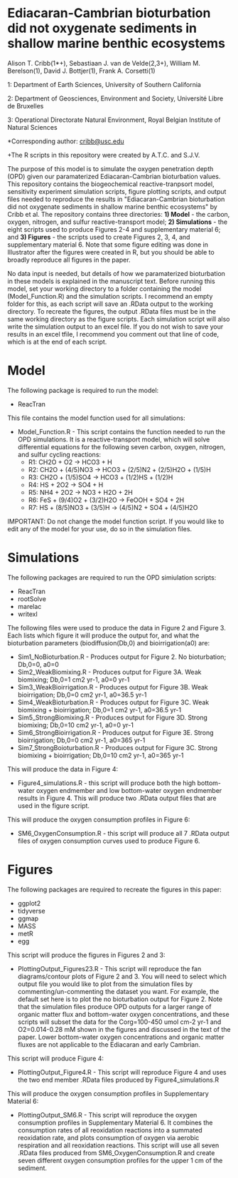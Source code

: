 # Ediacaran-Cambrian bioturbation did not oxygenate sediments in shallow marine benthic ecosystems

Alison T. Cribb(1*+), Sebastiaan J. van de Velde(2,3+), William M. Berelson(1), David J. Bottjer(1), Frank A. Corsetti(1)

1: Department of Earth Sciences, University of Southern California 

2: Department of Geosciences, Environment and Society, Université Libre de Bruxelles

3: Operational Directorate Natural Environment, Royal Belgian Institute of Natural Sciences

*Corresponding author: cribb@usc.edu 

+The R scripts in this repository were created by A.T.C. and S.J.V.

The purpose of this model is to simulate the oxygen penetration depth (OPD) given our paramaterized Ediacaran-Cambrian bioturbation values. This repository contains the biogeochemical reactive-tranpsort model, sensitivity experiment simulation scripts, figure plotting scripts, and output files needed to reproduce the results in "Ediacaran-Cambrian bioturbation did not oxygenate sediments in shallow marine benthic ecosystems" by Cribb et al. The repository contains three directories: <b>1) Model</b> - the carbon, oxygen, nitrogen, and sulfur reactive-transport model; <b>2) Simulations</b> - the eight scripts used to produce Figures 2-4 and supplementary material 6; and <b>3) Figures</b> - the scripts used to create Figures 2, 3, 4, and supplementary material 6. Note that some figure editing was done in Illustrator after the figures were created in R, but you should be able to broadly reproduce all figures in the paper.

No data input is needed, but details of how we paramaterized bioturbation in these models is explained in the manuscript text. Before running this model, set your working directory to a folder containing the model (Model_Function.R) and the simulation scripts. I recommend an empty folder for this, as each script will save an .RData output to the working directory. To recreate the figures, the output .RData files must be in the same working directory as the figure scripts. Each simulation script will also write the simulation output to an excel file. If you do not wish to save your results in an excel tfile, I recommend you comment out that line of code, which is at the end of each script.

# Model
The following package is required to run the model:
* ReacTran

This file contains the model function used for all simulations:

* Model_Function.R - This script contains the function needed to run the OPD simulations. It is a reactive-transport model, which will solve differential equations for the following seven carbon, oxygen, nitrogen, and sulfur cycling reactions:
  * R1: CH2O + O2 -> HCO3 + H
  * R2: CH2O + (4/5)NO3 -> HCO3 + (2/5)N2 + (2/5)H2O + (1/5)H
  * R3: CH2O + (1/5)SO4 -> HCO3 + (1/2)HS + (1/2)H
  * R4: HS + 2O2 -> SO4 + H
  * R5: NH4 + 2O2 -> NO3 + H2O + 2H
  * R6: FeS + (9/4)O2 + (3/2)H2O -> FeOOH + SO4 + 2H
  * R7: HS + (8/5)NO3 + (3/5)H -> (4/5)N2 + SO4 + (4/5)H2O

IMPORTANT: Do not change the model function script. If you would like to edit any of the model for your use, do so in the simulation files.

# Simulations
The following packages are required to run the OPD simiulation scripts:
* ReacTran
* rootSolve
* marelac
* writexl

The following files were used to produce the data in Figure 2 and Figure 3. Each lists which figure it will produce the output for, and what the bioturbation parameters (biodiffusion(Db,0) and bioirrigation(a0) are:
* Sim1_NoBioturbation.R - Produces output for Figure 2. No bioturbation; Db,0=0, a0=0
* Sim2_WeakBiomixing.R - Produces output for Figure 3A. Weak biomixing; Db,0=1 cm2 yr-1, a0=0 yr-1
* Sim3_WeakBioirrigation.R - Produces output for Figure 3B. Weak bioirrigation; Db,0=0 cm2 yr-1, a0=36.5 yr-1
* Sim4_WeakBioturbation.R - Produces output for Figure 3C. Weak biomixing + bioirrigation; Db,0=1 cm2 yr-1, a0=36.5 yr-1
* Sim5_StrongBiomixing.R - Produces output for Figure 3D. Strong biomixing; Db,0=10 cm2 yr-1, a0=0 yr-1
* Sim6_StrongBioirrigation.R - Produces output for Figure 3E. Strong bioirrigation; Db,0=0 cm2 yr-1, a0=365 yr-1
* Sim7_StrongBoioturbation.R - Produces output for Figure 3C. Strong biomixing + bioirrigation; Db,0=10 cm2 yr-1, a0=365 yr-1

This will produce the data in Figure 4:
* Figure4_simulations.R - this script will produce both the high bottom-water oxygen endmember and low bottom-water oxygen endmember results in Figure 4. This will produce two .RData output files that are used in the figure script.

This will produce the oxygen consumption profiles in Figure 6:
* SM6_OxygenConsumption.R - this script will produce all 7 .RData output files of oxygen consumption curves used to produce Figure 6. 

# Figures
The following packages are required to recreate the figures in this paper:
* ggplot2
* tidyverse
* ggmap
* MASS
* metR
* egg

This script will produce the figures in Figures 2 and 3:
* PlottingOutput_Figures23.R - This script will reproduce the fan diagrams/contour plots of Figure 2 and 3. You will need to select which output file you would like to plot from the simulation files by commenting/un-commenting the dataset you want. For example, the default set here is to plot the no bioturbation output for Figure 2. Note that the simulation files produce OPD outputs for a larger range of organic matter flux and bottom-water oxygen concentrations, and these scripts will subset the data for the Corg=100-450 umol cm-2 yr-1 and O2=0.014-0.28 mM shown in the figures and discussed in the text of the paper. Lower bottom-water oxygen concentrations and organic matter fluxes are not applicable to the Ediacaran and early Cambrian.

This script will produce Figure 4:
* PlottingOutput_Figure4.R - This script will reproduce Figure 4 and uses the two end member .RData files produced by Figure4_simulations.R

This will produce the oxygen consumption profiles in Supplementary Material 6:
* PlottingOutput_SM6.R - This script will reproduce the oxygen consumption profiles in Supplementary Material 6. It combines the consumption rates of all reoxidation reactions into a summated reoxidation rate, and plots consumption of oxygen via aerobic respiration and all reoxidation reactions. This script will use all seven .RData files produced from SM6_OxygenConsumption.R and create seven different oxygen consumption profiles for the upper 1 cm of the sediment.
